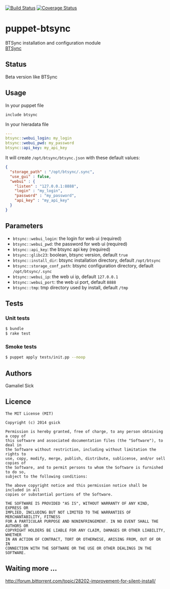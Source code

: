 [![Build Status](https://travis-ci.org/gsick/puppet-btsync.svg?branch=0.0.3)](https://travis-ci.org/gsick/puppet-btsync)
[![Coverage Status](https://coveralls.io/repos/gsick/puppet-btsync/badge.png)](https://coveralls.io/r/gsick/puppet-btsync)

puppet-btsync
=============

BTSync installation and configuration module<br />
[BTSync](http://www.bittorrent.com/intl/en/sync)<br />

## Status

Beta version like BTSync

## Usage

In your puppet file

```puppet
include btsync
```

In your hieradata file

```yaml
---
btsync::webui_login: my_login
btsync::webui_pwd: my_password
btsync::api_key: my_api_key
```

It will create `/opt/btsync/btsync.json` with these default values:

```json
{
  "storage_path" : "/opt/btsync/.sync",
  "use_gui" : false,
  "webui" : {
    "listen" : "127.0.0.1:8888",
    "login" : "my_login",
    "password" : "my_password",
    "api_key" : "my_api_key"
  }
}
```

## Parameters

  * `btsync::webui_login`: the login for web ui (required)
  * `btsync::webui_pwd`: the password for web ui (required)
  * `btsync::api_key`: the btsync api key (required)
  * `btsync::glibc23`: boolean, btsync version, default `true`
  * `btsync::install_dir`: btsync installation directory, default `/opt/btsync`
  * `btsync::storage_conf_path`: btsync configuration directory, default `/opt/btsync/.sync`
  * `btsync::webui_ip`: the web ui ip, default `127.0.0.1`
  * `btsync::webui_port`: the web ui port, default `8888`
  * `btsync::tmp`: tmp directory used by install, default `/tmp`

## Tests

### Unit tests

```bash
$ bundle
$ rake test
```

### Smoke tests

```bash
$ puppet apply tests/init.pp --noop
```

## Authors

Gamaliel Sick

## Licence

```
The MIT License (MIT)

Copyright (c) 2014 gsick

Permission is hereby granted, free of charge, to any person obtaining a copy of
this software and associated documentation files (the "Software"), to deal in
the Software without restriction, including without limitation the rights to
use, copy, modify, merge, publish, distribute, sublicense, and/or sell copies of
the Software, and to permit persons to whom the Software is furnished to do so,
subject to the following conditions:

The above copyright notice and this permission notice shall be included in all
copies or substantial portions of the Software.

THE SOFTWARE IS PROVIDED "AS IS", WITHOUT WARRANTY OF ANY KIND, EXPRESS OR
IMPLIED, INCLUDING BUT NOT LIMITED TO THE WARRANTIES OF MERCHANTABILITY, FITNESS
FOR A PARTICULAR PURPOSE AND NONINFRINGEMENT. IN NO EVENT SHALL THE AUTHORS OR
COPYRIGHT HOLDERS BE LIABLE FOR ANY CLAIM, DAMAGES OR OTHER LIABILITY, WHETHER
IN AN ACTION OF CONTRACT, TORT OR OTHERWISE, ARISING FROM, OUT OF OR IN
CONNECTION WITH THE SOFTWARE OR THE USE OR OTHER DEALINGS IN THE SOFTWARE.
```

## Waiting more ...

http://forum.bittorrent.com/topic/28202-improvement-for-silent-install/
